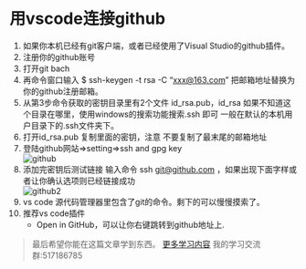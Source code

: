 # 用vscode连接github

1. 如果你本机已经有git客户端，或者已经使用了Visual Studio的github插件。
2. 注册你的github账号
3. 打开git bach
4. 再命令窗口输入 $ ssh-keygen -t rsa -C “xxx@163.com” 把邮箱地址替换为你的github注册邮箱。
5. 从第3步命令获取的密钥目录里有2个文件 id_rsa.pub，id_rsa 如果不知道这个目录在哪里，使用windows的搜索功能搜索.ssh 即可 一般在默认的本机用户目录下的.ssh文件夹下。
6. 打开id_rsa.pub 复制里面的密钥，注意 不要复制了最末尾的邮箱地址
7. 登陆github网站=>setting=>ssh and gpg key</br>
     ![github](http://images2015.cnblogs.com/blog/775345/201707/775345-20170703230421878-30958653.png)</br>
8. 添加完密钥后测试链接 输入命令 ssh git@github.com ，如果出现下面字样或者让你确认选项则已经链接成功</br>
    ![github2](http://images2015.cnblogs.com/blog/775345/201707/775345-20170703230852144-25936733.png)</br>
9. vs code 源代码管理器里包含了git的命令。剩下的可以慢慢摸索了。
10. 推荐vs code插件
    * Open in GitHub，可以让你右键跳转到github地址上.
> 最后希望你能在这篇文章学到东西。
> [更多学习内容](https://github.com/heweigeng1/doc) 我的学习交流群:517186785
